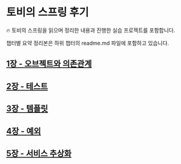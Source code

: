 # 토비의 스프링 후기
🔥 토비의 스프링을 읽으며 정리한 내용과 진행한 실습 프로젝트를 포함합니다.

챕터별 요약 정리본은 하위 챕터의 readme.md 파일에 포함하고 있습니다.

## [1장 - 오브젝트와 의존관계](chapter01)

## [2장 - 테스트](chapter02)

## [3장 - 템플릿](chapter03)

## [4장 - 예외](chapter04)

## [5장 - 서비스 추상화](chapter05)
